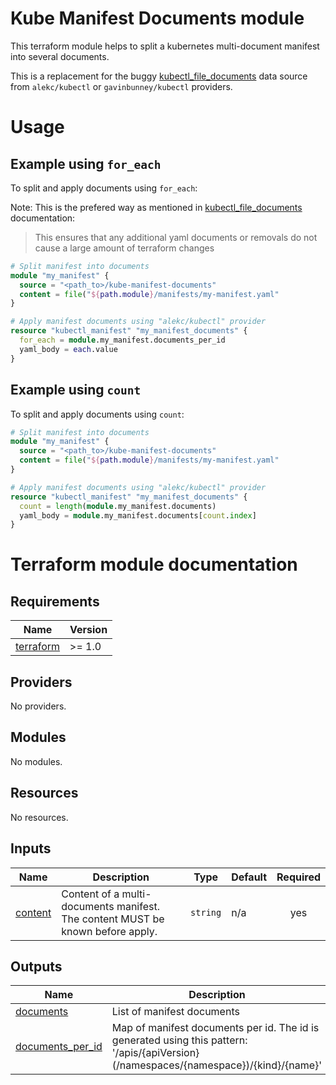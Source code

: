 # Kube Manifest Documents module

This terraform module helps to split a kubernetes multi-document manifest into several documents.

This is a replacement for the buggy [kubectl_file_documents](https://registry.terraform.io/providers/gavinbunney/kubectl/latest/docs/data-sources/kubectl_file_documents) data source from `alekc/kubectl` or `gavinbunney/kubectl` providers.

# Usage

## Example using `for_each`

To split and apply documents using `for_each`:

Note: This is the prefered way as mentioned in [kubectl_file_documents](https://registry.terraform.io/providers/alekc/kubectl/latest/docs/data-sources/kubectl_file_documents) documentation:
> This ensures that any additional yaml documents or removals do not cause a large amount of terraform changes

```terraform
# Split manifest into documents
module "my_manifest" {
  source = "<path_to>/kube-manifest-documents"
  content = file("${path.module}/manifests/my-manifest.yaml"
}

# Apply manifest documents using "alekc/kubectl" provider
resource "kubectl_manifest" "my_manifest_documents" {
  for_each = module.my_manifest.documents_per_id
  yaml_body = each.value
}
```

## Example using `count`

To split and apply documents using `count`: 

```terraform
# Split manifest into documents
module "my_manifest" {
  source = "<path_to>/kube-manifest-documents"
  content = file("${path.module}/manifests/my-manifest.yaml"
}

# Apply manifest documents using "alekc/kubectl" provider
resource "kubectl_manifest" "my_manifest_documents" {
  count = length(module.my_manifest.documents)
  yaml_body = module.my_manifest.documents[count.index]
}
```

# Terraform module documentation

<!-- BEGINNING OF PRE-COMMIT-TERRAFORM DOCS HOOK -->

## Requirements

| Name | Version |
|------|---------|
| <a name="requirement_terraform"></a> [terraform](#requirement\_terraform) | >= 1.0 |

## Providers

No providers.

## Modules

No modules.

## Resources

No resources.

## Inputs

| Name | Description | Type | Default | Required |
|------|-------------|------|---------|:--------:|
| <a name="input_content"></a> [content](#input\_content) | Content of a multi-documents manifest. The content MUST be known before apply. | `string` | n/a | yes |

## Outputs

| Name | Description |
|------|-------------|
| <a name="output_documents"></a> [documents](#output\_documents) | List of manifest documents |
| <a name="output_documents_per_id"></a> [documents\_per\_id](#output\_documents\_per\_id) | Map of manifest documents per id. The id is generated using this pattern: '/apis/{apiVersion}(/namespaces/{namespace})/{kind}/{name}' |
<!-- END OF PRE-COMMIT-TERRAFORM DOCS HOOK -->


